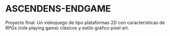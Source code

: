 # ASCENDENS-ENDGAME
Proyecto final: Un videojuego de tipo plataformas 2D con características de RPGs (role playing game) clásicos y estilo gráfico píxel art.
